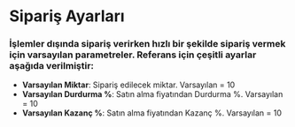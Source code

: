 # **Sipariş Ayarları**

### İşlemler dışında sipariş verirken hızlı bir şekilde sipariş vermek için varsayılan parametreler. Referans için çeşitli ayarlar aşağıda verilmiştir:

- **Varsayılan Miktar**: Sipariş edilecek miktar. Varsayılan = 10
- **Varsayılan Durdurma %**: Satın alma fiyatından Durdurma %. Varsayılan = 10
- **Varsayılan Kazanç %**: Satın alma fiyatından Kazanç %. Varsayılan = 10

